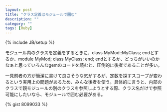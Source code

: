 ```yaml
---
layout: post
title: "クラス定義はモジュールで囲む"
description: ""
category: ""
tags: [Ruby]
---
```

{% include JB/setup %}

モジュール内のクラスを定義をするときに、class MyMod::MyClass; endとするか、module MyMod; class MyClass; end; endとするか、どっちがいいのかなぁと思っていろんなgemのコードを読むと、圧倒的に後者であることが多い。

一見前者の方が簡潔に書けて良さそうな気がするが、定数を探すスコープが変わるという実用上の問題があるため、みんな後者を使う。具体的に言うと、内部のクラスで親モジュールの別のクラスを参照しようとする際、クラス名だけで参照可能にしたいなら、モジュールで囲む必要がある。

{% gist 8099033 %}
